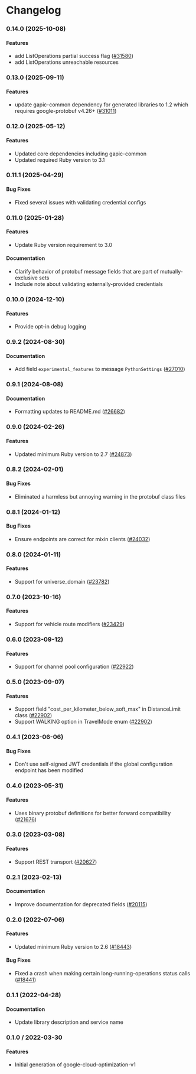 # Changelog

### 0.14.0 (2025-10-08)

#### Features

* add ListOperations partial success flag ([#31580](https://github.com/googleapis/google-cloud-ruby/issues/31580)) 
* add ListOperations unreachable resources 

### 0.13.0 (2025-09-11)

#### Features

* update gapic-common dependency for generated libraries to 1.2 which requires google-protobuf v4.26+ ([#31011](https://github.com/googleapis/google-cloud-ruby/issues/31011)) 

### 0.12.0 (2025-05-12)

#### Features

* Updated core dependencies including gapic-common 
* Updated required Ruby version to 3.1 

### 0.11.1 (2025-04-29)

#### Bug Fixes

* Fixed several issues with validating credential configs 

### 0.11.0 (2025-01-28)

#### Features

* Update Ruby version requirement to 3.0 
#### Documentation

* Clarify behavior of protobuf message fields that are part of mutually-exclusive sets 
* Include note about validating externally-provided credentials 

### 0.10.0 (2024-12-10)

#### Features

* Provide opt-in debug logging 

### 0.9.2 (2024-08-30)

#### Documentation

* Add field `experimental_features` to message `PythonSettings` ([#27010](https://github.com/googleapis/google-cloud-ruby/issues/27010)) 

### 0.9.1 (2024-08-08)

#### Documentation

* Formatting updates to README.md ([#26682](https://github.com/googleapis/google-cloud-ruby/issues/26682)) 

### 0.9.0 (2024-02-26)

#### Features

* Updated minimum Ruby version to 2.7 ([#24873](https://github.com/googleapis/google-cloud-ruby/issues/24873)) 

### 0.8.2 (2024-02-01)

#### Bug Fixes

* Eliminated a harmless but annoying warning in the protobuf class files 

### 0.8.1 (2024-01-12)

#### Bug Fixes

* Ensure endpoints are correct for mixin clients ([#24032](https://github.com/googleapis/google-cloud-ruby/issues/24032)) 

### 0.8.0 (2024-01-11)

#### Features

* Support for universe_domain ([#23782](https://github.com/googleapis/google-cloud-ruby/issues/23782)) 

### 0.7.0 (2023-10-16)

#### Features

* Support for vehicle route modifiers ([#23429](https://github.com/googleapis/google-cloud-ruby/issues/23429)) 

### 0.6.0 (2023-09-12)

#### Features

* Support for channel pool configuration ([#22922](https://github.com/googleapis/google-cloud-ruby/issues/22922)) 

### 0.5.0 (2023-09-07)

#### Features

* Support field "cost_per_kilometer_below_soft_max" in DistanceLimit class ([#22902](https://github.com/googleapis/google-cloud-ruby/issues/22902)) 
* Support WALKING option in TravelMode enum ([#22902](https://github.com/googleapis/google-cloud-ruby/issues/22902)) 

### 0.4.1 (2023-06-06)

#### Bug Fixes

* Don't use self-signed JWT credentials if the global configuration endpoint has been modified 

### 0.4.0 (2023-05-31)

#### Features

* Uses binary protobuf definitions for better forward compatibility ([#21676](https://github.com/googleapis/google-cloud-ruby/issues/21676)) 

### 0.3.0 (2023-03-08)

#### Features

* Support REST transport ([#20627](https://github.com/googleapis/google-cloud-ruby/issues/20627)) 

### 0.2.1 (2023-02-13)

#### Documentation

* Improve documentation for deprecated fields ([#20115](https://github.com/googleapis/google-cloud-ruby/issues/20115)) 

### 0.2.0 (2022-07-06)

#### Features

* Updated minimum Ruby version to 2.6 ([#18443](https://github.com/googleapis/google-cloud-ruby/issues/18443)) 
#### Bug Fixes

* Fixed a crash when making certain long-running-operations status calls ([#18441](https://github.com/googleapis/google-cloud-ruby/issues/18441)) 

### 0.1.1 (2022-04-28)

#### Documentation

* Update library description and service name

### 0.1.0 / 2022-03-30

#### Features

* Initial generation of google-cloud-optimization-v1
